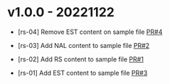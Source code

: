 # v1.0.0 - 20221122

- [rs-04] Remove EST content on sample file [PR#4](https://github.com/rs-datht/GitMergePracticeV2/pull/4)

- [rs-03] Add NAL content to sample file [PR#2](https://github.com/rs-datht/GitMergePracticeV2/pull/2)

- [rs-02] Add RS content to sample file [PR#1](https://github.com/rs-datht/GitMergePracticeV2/pull/1)

- [rs-01] Add EST content to sample file [PR#3](https://github.com/rs-datht/GitMergePracticeV2/pull/3)
